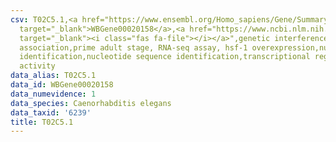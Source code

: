 ```yaml
---
csv: T02C5.1,<a href="https://www.ensembl.org/Homo_sapiens/Gene/Summary?db=core;g=WBGene00020158"
  target="_blank">WBGene00020158</a>,<a href="https://www.ncbi.nlm.nih.gov/pubmed/30894454"
  target="_blank"><i class="fas fa-file"></i></a>",genetic interference,functional
  association,prime adult stage, RNA-seq assay, hsf-1 overexpression,nucleotide sequence
  identification,nucleotide sequence identification,transcriptional regulation,up-regulates
  activity
data_alias: T02C5.1
data_id: WBGene00020158
data_numevidence: 1
data_species: Caenorhabditis elegans
data_taxid: '6239'
title: T02C5.1
---
```


